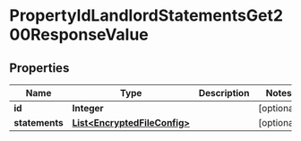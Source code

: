

# PropertyIdLandlordStatementsGet200ResponseValue


## Properties

| Name | Type | Description | Notes |
|------------ | ------------- | ------------- | -------------|
|**id** | **Integer** |  |  [optional] |
|**statements** | [**List&lt;EncryptedFileConfig&gt;**](EncryptedFileConfig.md) |  |  [optional] |



